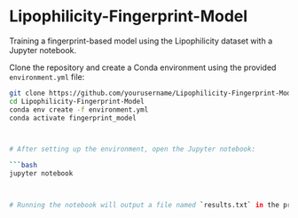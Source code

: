 # Lipophilicity-Fingerprint-Model
Training a fingerprint-based model using the Lipophilicity dataset with a Jupyter notebook.



Clone the repository and create a Conda environment using the provided `environment.yml` file:

```bash
git clone https://github.com/yourusername/Lipophilicity-Fingerprint-Model.git
cd Lipophilicity-Fingerprint-Model
conda env create -f environment.yml
conda activate fingerprint_model



# After setting up the environment, open the Jupyter notebook:

```bash
jupyter notebook



# Running the notebook will output a file named `results.txt` in the project directory. This file includes the test set RMSE, the Conda environment name, and the hyperparameters used for training.


